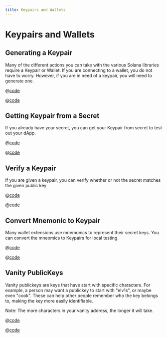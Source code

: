 ```yaml
---
title: Keypairs and Wallets
---
```


# Keypairs and Wallets

## Generating a Keypair

Many of the different actions you can take with the various Solana
libraries require a Keypair or Wallet. If you are connecting to a 
wallet, you do not have to worry. However, if you are in need of a 
keypair, you will need to generate one.

<CodeGroup>
  <CodeGroupItem title="TS" active>

@[code](@/code/generate-keypair/generate-keypair.en.ts)

  </CodeGroupItem>

  <CodeGroupItem title="CLI">

@[code](@/code/generate-keypair/generate-keypair.en.sh)

  </CodeGroupItem>
</CodeGroup>

## Getting Keypair from a Secret

If you already have your secret, you can get your Keypair from secret
to test out your dApp.

<CodeGroup>
  <CodeGroupItem title="TS" active>

@[code](@/code/keypair-from-secret/keypair-from-secret.en.ts)

  </CodeGroupItem>

  <CodeGroupItem title="CLI">

@[code](@/code/keypair-from-secret/keypair-from-secret.en.sh)

  </CodeGroupItem>
</CodeGroup>

## Verify a Keypair

If you are given a keypair, you can verify whether or not the secret
matches the given public key

<CodeGroup>
  <CodeGroupItem title="TS" active>

@[code](@/code/verify-keypair/verify-keypair.en.ts)

  </CodeGroupItem>

  <CodeGroupItem title="CLI">

@[code](@/code/verify-keypair/verify-keypair.en.sh)

  </CodeGroupItem>
</CodeGroup>

## Convert Mnemonic to Keypair

Many wallet extensions use mnemonics to represent their secret keys.
You can convert the mneomics to Keypairs for local testing.

<CodeGroup>
  <CodeGroupItem title="TS" active>

@[code](@/code/mnemonic-to-keypair/mnemonic-to-keypair.en.ts)

  </CodeGroupItem>

  <CodeGroupItem title="CLI">

@[code](@/code/mnemonic-to-keypair/mnemonic-to-keypair.en.sh)

  </CodeGroupItem>
</CodeGroup>

## Vanity PublicKeys

Vanity publickeys are keys that have start with specific characters.
For example, a person may want a publickey to start with "elv1s", or
maybe even "cook". These can help other people remember who the key
belongs to, making the key more easily identifiable.

Note: The more characters in your vanity address, the longer it will
take.

<CodeGroup>
  <CodeGroupItem title="TS" active>

@[code](@/code/vanity-publickeys/vanity-publickeys.en.ts)

  </CodeGroupItem>

  <CodeGroupItem title="CLI">

@[code](@/code/vanity-publickeys/vanity-publickeys.en.sh)

  </CodeGroupItem>
</CodeGroup>

## 